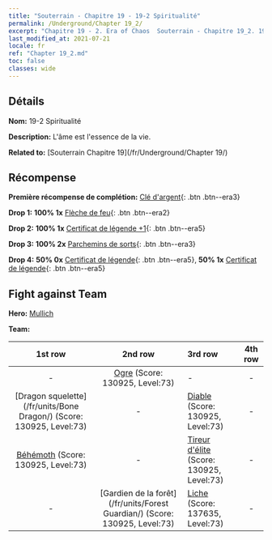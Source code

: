 ```yaml
---
title: "Souterrain - Chapitre 19 - 19-2 Spiritualité"
permalink: /Underground/Chapter 19_2/
excerpt: "Chapitre 19 - 2. Era of Chaos  Souterrain - Chapitre 19_2. 19-2 Spiritualité"
last_modified_at: 2021-07-21
locale: fr
ref: "Chapter 19_2.md"
toc: false
classes: wide
---
```


## Détails

 **Nom:** 19-2 Spiritualité

 **Description:** L'âme est l'essence de la vie.

 **Related to:** [Souterrain Chapitre 19](/fr/Underground/Chapter 19/)

## Récompense

 **Première récompense de complétion:** [Clé d'argent](/ItemsFR/con_693/){: .btn .btn--era3}

 **Drop 1:** **100% 1x** [Flèche de feu](/ItemsFR/her_413/){: .btn .btn--era2}

 **Drop 2:** **100% 1x** [Certificat de légende +1](/ItemsFR/mat_74/){: .btn .btn--era5}

 **Drop 3:** **100% 2x** [Parchemins de sorts](/ItemsFR/con_694/){: .btn .btn--era3}

 **Drop 4:** **50% 0x** [Certificat de légende](/ItemsFR/mat_67/){: .btn .btn--era5}, **50% 1x** [Certificat de légende](/ItemsFR/mat_67/){: .btn .btn--era5}


## Fight against Team
 **Hero:** [Mullich](/fr/heroes/Mullich/)

 **Team:**


  | 1st row | 2nd row | 3rd row | 4th row |
  |:----:|:----:|:----|:----:|
  | - | [Ogre](/fr/units/Ogre/) (Score: 130925, Level:73)  | - | - |
  | [Dragon squelette](/fr/units/Bone Dragon/) (Score: 130925, Level:73)  | - | [Diable](/fr/units/Devil/) (Score: 130925, Level:73)  | - |
  | [Béhémoth](/fr/units/Behemoth/) (Score: 130925, Level:73)  | - | [Tireur d'élite](/fr/units/Sharpshooter/) (Score: 130925, Level:73)  | - |
  | - | [Gardien de la forêt](/fr/units/Forest Guardian/) (Score: 130925, Level:73)  | [Liche](/fr/units/Lich/) (Score: 137635, Level:73)  | - |


